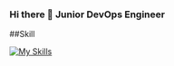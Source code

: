### Hi there 👋 Junior DevOps Engineer 




##Skill

[![My Skills](https://skillicons.dev/icons?i=js,aws,discord,docker,git,github,kubernetes,linkedin,linux,mongodb,mysql,nginx,react,redis,vscode)](https://skillicons.dev)

<!--
**madame3369/madame3369** is a ✨ _special_ ✨ repository because its `README.md` (this file) appears on your GitHub profile.

Here are some ideas to get you started:

- 🔭 I’m currently working on ...
- 🌱 I’m currently learning ...
- 👯 I’m looking to collaborate on ...
- 🤔 I’m looking for help with ...
- 💬 Ask me about ...
- 📫 How to reach me: ...
- 😄 Pronouns: ...
- ⚡ Fun fact: ...
-->
